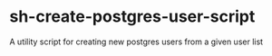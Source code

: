 # sh-create-postgres-user-script
A utility script for creating new postgres users from a given user list
